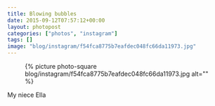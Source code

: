 ```yaml
---
title: Blowing bubbles
date: 2015-09-12T07:57:12+00:00
layout: photopost
categories: ["photos", "instagram"]
tags: []
image: "blog/instagram/f54fca8775b7eafdec048fc66da11973.jpg"
---
```


<figure class="photo photo--square">
  {% picture photo-square blog/instagram/f54fca8775b7eafdec048fc66da11973.jpg alt="" %}
</figure>

My niece Ella

